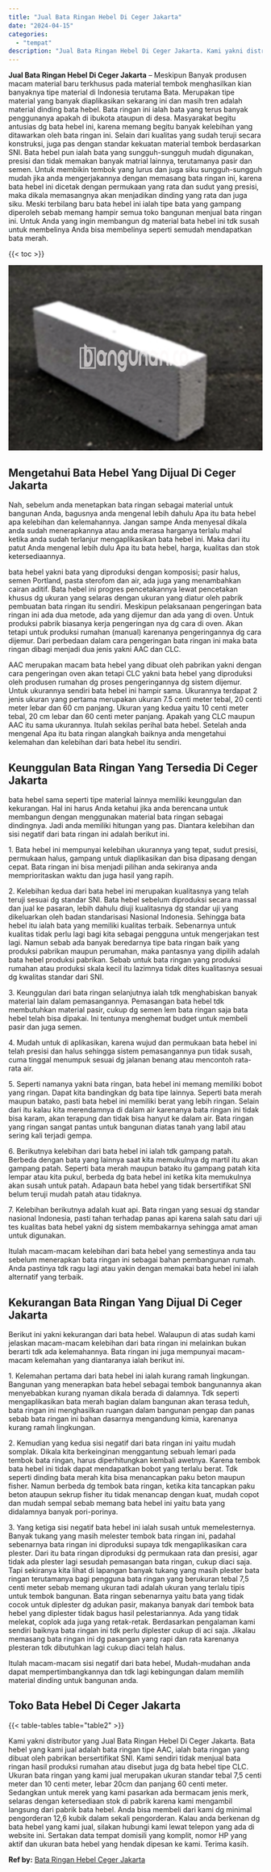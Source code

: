 ```yaml
---
title: "Jual Bata Ringan Hebel Di Ceger Jakarta"
date: "2024-04-15"
categories: 
  - "tempat"
description: "Jual Bata Ringan Hebel Di Ceger Jakarta. Kami yakni distributor yang Jual Bata Ringan Hebel Di Ceger Jakarta. Bata hebel yang kami jual adalah bata ringan ti..."
---
```


**Jual Bata Ringan Hebel Di Ceger Jakarta** – Meskipun Banyak produsen macam material baru terkhusus pada material tembok menghasilkan kian banyaknya tipe material di Indonesia terutama Bata. Merupakan tipe material yang banyak diaplikasikan sekarang ini dan masih tren adalah material dinding bata hebel. Bata ringan ini ialah bata yang terus banyak penggunanya apakah di ibukota ataupun di desa. Masyarakat begitu antusias dg bata hebel ini, karena memang begitu banyak kelebihan yang ditawarkan oleh bata ringan ini. Selain dari kualitas yang sudah teruji secara konstruksi, juga pas dengan standar kekuatan material tembok berdasarkan SNI. Bata hebel pun ialah bata yang sungguh-sungguh mudah digunakan, presisi dan tidak memakan banyak matrial lainnya, terutamanya pasir dan semen. Untuk membikin tembok yang lurus dan juga siku sungguh-sungguh mudah jika anda mengerjakannya dengan memasang bata ringan ini, karena bata hebel ini dicetak dengan permukaan yang rata dan sudut yang presisi, maka dikala memasangnya akan menjadikan dinding yang rata dan juga siku. Meski terbilang baru bata hebel ini ialah tipe bata yang gampang diperoleh sebab memang hampir semua toko bangunan menjual bata ringan ini. Untuk Anda yang ingin membangun dg material bata hebel ini tdk susah untuk membelinya Anda bisa membelinya seperti semudah mendapatkan bata merah.

{{< toc >}}

![Jual Bata Ringan Hebel Di Ceger Jakarta](/images/jual-hebel-murah-28.png)

## Mengetahui Bata Hebel Yang Dijual Di Ceger Jakarta

Nah, sebelum anda menetapkan bata ringan sebagai material untuk bangunan Anda, bagusnya anda mengenal lebih dahulu Apa itu bata hebel apa kelebihan dan kelemahannya. Jangan sampe Anda menyesal dikala anda sudah menerapkannya atau anda merasa harganya terlalu mahal ketika anda sudah terlanjur mengaplikasikan bata hebel ini. Maka dari itu patut Anda mengenal lebih dulu Apa itu bata hebel, harga, kualitas dan stok ketersediaannya.

bata hebel yakni bata yang diproduksi dengan komposisi; pasir halus, semen Portland, pasta sterofom dan air, ada juga yang menambahkan cairan aditif. Bata hebel ini progres pencetakannya lewat pencetakan khusus dg ukuran yang selaras dengan ukuran yang diatur oleh pabrik pembuatan bata ringan itu sendiri. Meskipun pelaksanaan pengeringan bata ringan ini ada dua metode, ada yang dijemur dan ada yang di oven. Untuk produksi pabrik biasanya kerja pengeringan nya dg cara di oven. Akan tetapi untuk produksi rumahan (manual) karenanya pengeringannya dg cara dijemur. Dari perbedaan dalam cara pengeringan bata ringan ini maka bata ringan dibagi menjadi dua jenis yakni AAC dan CLC.

AAC merupakan macam bata hebel yang dibuat oleh pabrikan yakni dengan cara pengeringan oven akan tetapi CLC yakni bata hebel yang diproduksi oleh produsen rumahan dg proses pengeringannya dg sistem dijemur. Untuk ukurannya sendiri bata hebel ini hampir sama. Ukurannya terdapat 2 jenis ukuran yang pertama merupakan ukuran 7.5 centi meter tebal, 20 centi meter lebar dan 60 cm panjang. Ukuran yang kedua yaitu 10 centi meter tebal, 20 cm lebar dan 60 centi meter panjang. Apakah yang CLC maupun AAC itu sama ukurannya. Itulah sekilas perihal bata hebel. Setelah anda mengenal Apa itu bata ringan alangkah baiknya anda mengetahui kelemahan dan kelebihan dari bata hebel itu sendiri.

## Keunggulan Bata Ringan Yang Tersedia Di Ceger Jakarta

bata hebel sama seperti tipe material lainnya memiliki keunggulan dan kekurangan. Hal ini harus Anda ketahui jika anda berencana untuk membangun dengan menggunakan material bata ringan sebagai dindingnya. Jadi anda memiliki hitungan yang pas. Diantara kelebihan dan sisi negatif dari bata ringan ini adalah berikut ini.

1\. Bata hebel ini mempunyai kelebihan ukurannya yang tepat, sudut presisi, permukaan halus, gampang untuk diaplikasikan dan bisa dipasang dengan cepat. Bata ringan ini bisa menjadi pilihan anda sekiranya anda memprioritaskan waktu dan juga hasil yang rapih.

2\. Kelebihan kedua dari bata hebel ini merupakan kualitasnya yang telah teruji sesuai dg standar SNI. Bata hebel sebelum diproduksi secara massal dan jual ke pasaran, lebih dahulu diuji kualitasnya dg standar uji yang dikeluarkan oleh badan standarisasi Nasional Indonesia. Sehingga bata hebel itu ialah bata yang memiliki kualitas terbaik. Sebenarnya untuk kualitas tidak perlu lagi bagi kita sebagai pengguna untuk mengerjakan test lagi. Namun sebab ada banyak beredarnya tipe bata ringan baik yang produksi pabrikan maupun perumahan, maka pantasnya yang dipilih adalah bata hebel produksi pabrikan. Sebab untuk bata ringan yang produksi rumahan atau produksi skala kecil itu lazimnya tidak dites kualitasnya sesuai dg kwalitas standar dari SNI.

3\. Keunggulan dari bata ringan selanjutnya ialah tdk menghabiskan banyak material lain dalam pemasangannya. Pemasangan bata hebel tdk membutuhkan material pasir, cukup dg semen lem bata ringan saja bata hebel telah bisa dipakai. Ini tentunya menghemat budget untuk membeli pasir dan juga semen.

4\. Mudah untuk di aplikasikan, karena wujud dan permukaan bata hebel ini telah presisi dan halus sehingga sistem pemasangannya pun tidak susah, cuma tinggal menumpuk sesuai dg jalanan benang atau mencontoh rata-rata air.

5\. Seperti namanya yakni bata ringan, bata hebel ini memang memiliki bobot yang ringan. Dapat kita bandingkan dg bata tipe lainnya. Seperti bata merah maupun batako, pasti bata hebel ini memiliki berat yang lebih ringan. Selain dari itu kalau kita merendamnya di dalam air karenanya bata ringan ini tidak bisa karam, akan terapung dan tidak bisa hanyut ke dalam air. Bata ringan yang ringan sangat pantas untuk bangunan diatas tanah yang labil atau sering kali terjadi gempa.

6\. Berikutnya kelebihan dari bata hebel ini ialah tdk gampang patah. Berbeda dengan bata yang lainnya saat kita memukulnya dg martil itu akan gampang patah. Seperti bata merah maupun batako itu gampang patah kita lempar atau kita pukul, berbeda dg bata hebel ini ketika kita memukulnya akan susah untuk patah. Adapaun bata hebel yang tidak bersertifikat SNI belum teruji mudah patah atau tidaknya.

7\. Kelebihan berikutnya adalah kuat api. Bata ringan yang sesuai dg standar nasional Indonesia, pasti tahan terhadap panas api karena salah satu dari uji tes kualitas bata hebel yakni dg sistem membakarnya sehingga amat aman untuk digunakan.

Itulah macam-macam kelebihan dari bata hebel yang semestinya anda tau sebelum menerapkan bata ringan ini sebagai bahan pembangunan rumah. Anda pastinya tdk ragu lagi atau yakin dengan memakai bata hebel ini ialah alternatif yang terbaik.

## Kekurangan Bata Ringan Yang Dijual Di Ceger Jakarta

Berikut ini yakni kekurangan dari bata hebel. Walaupun di atas sudah kami jelaskan macam-macam kelebihan dari bata ringan ini melainkan bukan berarti tdk ada kelemahannya. Bata ringan ini juga mempunyai macam-macam kelemahan yang diantaranya ialah berikut ini.

1\. Kelemahan pertama dari bata hebel ini ialah kurang ramah lingkungan. Bangunan yang menerapkan bata hebel sebagai tembok bangunannya akan menyebabkan kurang nyaman dikala berada di dalamnya. Tdk seperti mengaplikasikan bata merah bagian dalam bangunan akan terasa teduh, bata ringan ini menghasilkan ruangan dalam bangunan pengap dan panas sebab bata ringan ini bahan dasarnya mengandung kimia, karenanya kurang ramah lingkungan.

2\. Kemudian yang kedua sisi negatif dari bata ringan ini yaitu mudah somplak. Dikala kita berkeinginan menggantung sebuah lemari pada tembok bata ringan, harus diperhitungkan kembali awetnya. Karena tembok bata hebel ini tidak dapat mendapatkan bobot yang terlalu berat. Tdk seperti dinding bata merah kita bisa menancapkan paku beton maupun fisher. Namun berbeda dg tembok bata ringan, ketika kita tancapkan paku beton ataupun sekrup fisher itu tidak menancap dengan kuat, mudah copot dan mudah sempal sebab memang bata hebel ini yaitu bata yang didalamnya banyak pori-porinya.

3\. Yang ketiga sisi negatif bata hebel ini ialah susah untuk memelesternya. Banyak tukang yang masih melester tembok bata ringan ini, padahal sebenarnya bata ringan ini diproduksi supaya tdk mengaplikasikan cara plester. Dari itu bata ringan diproduksi dg permukaan rata dan presisi, agar tidak ada plester lagi sesudah pemasangan bata ringan, cukup diaci saja. Tapi sekiranya kita lihat di lapangan banyak tukang yang masih plester bata ringan terutamanya bagi pengguna bata ringan yang berukuran tebal 7,5 centi meter sebab memang ukuran tadi adalah ukuran yang terlalu tipis untuk tembok bangunan. Bata ringan sebenarnya yaitu bata yang tidak cocok untuk diplester dg adukan pasir, makanya banyak dari tembok bata hebel yang diplester tidak bagus hasil pelestariannya. Ada yang tidak melekat, coplok ada juga yang retak-retak. Berdasarkan pengalaman kami sendiri baiknya bata ringan ini tdk perlu diplester cukup di aci saja. Jikalau memasang bata ringan ini dg pasangan yang rapi dan rata karenanya plesteran tdk dibutuhkan lagi cukup diaci telah halus.

Itulah macam-macam sisi negatif dari bata hebel, Mudah-mudahan anda dapat mempertimbangkannya dan tdk lagi kebingungan dalam memilih material dinding untuk bangunan anda.

## Toko Bata Hebel Di Ceger Jakarta

{{< table-tables table="table2" >}}

Kami yakni distributor yang Jual Bata Ringan Hebel Di Ceger Jakarta. Bata hebel yang kami jual adalah bata ringan tipe AAC, ialah bata ringan yang dibuat oleh pabrikan bersertifikat SNI. Kami sendiri tidak menjual bata ringan hasil produksi rumahan atau disebut juga dg bata hebel tipe CLC. Ukuran bata ringan yang kami jual merupakan ukuran standar tebal 7,5 centi meter dan 10 centi meter, lebar 20cm dan panjang 60 centi meter. Sedangkan untuk merek yang kami pasarkan ada bermacam jenis merk, selaras dengan ketersediaan stok di pabrik karena kami mengambil langsung dari pabrik bata hebel. Anda bisa membeli dari kami dg minimal pengorderan 12,6 kubik dalam sekali pengorderan. Kalau anda berkenan dg bata hebel yang kami jual, silakan hubungi kami lewat telepon yang ada di website ini. Sertakan data tempat domisili yang komplit, nomor HP yang aktif dan ukuran bata hebel yang hendak dipesan ke kami. Terima kasih.

**Ref by:** [Bata Ringan Hebel Ceger Jakarta](https://id.wikipedia.org/wiki/Bata)
